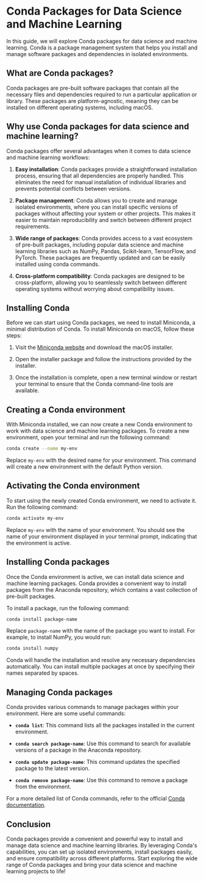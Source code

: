 # Conda Packages for Data Science and Machine Learning

In this guide, we will explore Conda packages for data science and machine learning. Conda is a package management system that helps you install and manage software packages and dependencies in isolated environments.

## What are Conda packages?

Conda packages are pre-built software packages that contain all the necessary files and dependencies required to run a particular application or library. These packages are platform-agnostic, meaning they can be installed on different operating systems, including macOS.

## Why use Conda packages for data science and machine learning?

Conda packages offer several advantages when it comes to data science and machine learning workflows:

1. **Easy installation**: Conda packages provide a straightforward installation process, ensuring that all dependencies are properly handled. This eliminates the need for manual installation of individual libraries and prevents potential conflicts between versions.

2. **Package management**: Conda allows you to create and manage isolated environments, where you can install specific versions of packages without affecting your system or other projects. This makes it easier to maintain reproducibility and switch between different project requirements.

3. **Wide range of packages**: Conda provides access to a vast ecosystem of pre-built packages, including popular data science and machine learning libraries such as NumPy, Pandas, Scikit-learn, TensorFlow, and PyTorch. These packages are frequently updated and can be easily installed using conda commands.

4. **Cross-platform compatibility**: Conda packages are designed to be cross-platform, allowing you to seamlessly switch between different operating systems without worrying about compatibility issues.

## Installing Conda

Before we can start using Conda packages, we need to install Miniconda, a minimal distribution of Conda. To install Miniconda on macOS, follow these steps:

1. Visit the [Miniconda website](https://docs.conda.io/en/latest/miniconda.html) and download the macOS installer.

2. Open the installer package and follow the instructions provided by the installer.

3. Once the installation is complete, open a new terminal window or restart your terminal to ensure that the Conda command-line tools are available.

## Creating a Conda environment

With Miniconda installed, we can now create a new Conda environment to work with data science and machine learning packages. To create a new environment, open your terminal and run the following command:

```bash
conda create --name my-env
```

Replace `my-env` with the desired name for your environment. This command will create a new environment with the default Python version.

## Activating the Conda environment

To start using the newly created Conda environment, we need to activate it. Run the following command:

```bash
conda activate my-env
```

Replace `my-env` with the name of your environment. You should see the name of your environment displayed in your terminal prompt, indicating that the environment is active.

## Installing Conda packages

Once the Conda environment is active, we can install data science and machine learning packages. Conda provides a convenient way to install packages from the Anaconda repository, which contains a vast collection of pre-built packages.

To install a package, run the following command:

```bash
conda install package-name
```

Replace `package-name` with the name of the package you want to install. For example, to install NumPy, you would run:

```bash
conda install numpy
```

Conda will handle the installation and resolve any necessary dependencies automatically. You can install multiple packages at once by specifying their names separated by spaces.

## Managing Conda packages

Conda provides various commands to manage packages within your environment. Here are some useful commands:

- **`conda list`**: This command lists all the packages installed in the current environment.

- **`conda search package-name`**: Use this command to search for available versions of a package in the Anaconda repository.

- **`conda update package-name`**: This command updates the specified package to the latest version.

- **`conda remove package-name`**: Use this command to remove a package from the environment.

For a more detailed list of Conda commands, refer to the official [Conda documentation](https://docs.conda.io/).

## Conclusion

Conda packages provide a convenient and powerful way to install and manage data science and machine learning libraries. By leveraging Conda's capabilities, you can set up isolated environments, install packages easily, and ensure compatibility across different platforms. Start exploring the wide range of Conda packages and bring your data science and machine learning projects to life!